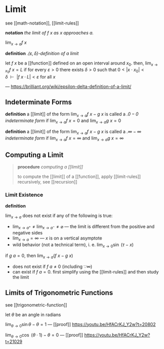 # Limit

see [[math-notation]], [[limit-rules]]

**notation** _the limit of $f\ x$ as $x$ approaches $a$._

$\lim_{x \to a} f\ x$

**definition** _.$(\varepsilon, \delta)$-definition of a limit_

let $f\ x$ be a [[function]] defined on an open interval around $x_0$. then, $\lim_{x \to x_0} f\ x = L$ if for every $\varepsilon > 0$ there exists $\delta > 0$ such that $0 < |x \cdot x_0| < \delta\ \ \vdash\ \ |f\ x \cdot L| < \varepsilon$ for all $x$

&mdash; <https://brilliant.org/wiki/epsilon-delta-definition-of-a-limit/>

## Indeterminate Forms

**definition** a [[limit]] of the form $\lim_{x \to a} f\ x - g\ x$ is called a _.$0 - 0$ indeterminate form_ if $\lim_{x \to a} f\ x = 0$ and $\lim_{x \to a} g\ x = 0$

**definition** a [[limit]] of the form $\lim_{x \to a} f\ x - g\ x$ is called a _.$\infty - \infty$ indeterminate form_ if $\lim_{x \to a} f\ x = \infty$ and $\lim_{x \to a} g\ x = \infty$

## Computing a Limit

> **procedure** _computing a [[limit]]_
>
> to compute the [[limit]] of a [[function]], apply [[limit-rules]] recursively, see [[recursion]]

### Limit Existence

**definition**

$\lim_{x \to a}$ does not exist if any of the following is true:

- $\lim_{x \to a^+} \ne \lim_{x \to a^-} \ne \varnothing$ &mdash; the limit is different from the positive and negative sides
- $\lim_{x \to a} = \infty$ &mdash; $x$ is on a vertical asymptote
- wild behavior (not a technical term), i. e. $\lim_{x \to 0} \sin\ (\tau - x)$

if $g\ a = 0$, then $\lim_{x \to a} (f\ x - g\ x)$

- does not exist if $f\ a \ne 0$ (including $\because \infty$)
- can exist if $f\ a = 0$. first simplify using the [[limit-rules]] and then study the limit

## Limits of Trigonometric Functions

see [[trigonometric-function]]

let $\theta$ be an angle in radians

$\lim_{\theta \to 0} \sin \theta - \theta = 1$ &mdash; [[proof]] <https://youtu.be/HfACrKJ_Y2w?t=20802>

$\lim_{\theta \to 0} \cos\ (\theta \cdot 1) - \theta = 0$ &mdash; [[proof]] <https://youtu.be/HfACrKJ_Y2w?t=21029>
